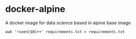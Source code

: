 # docker-alpine
A docker image for data science based in alpine base image 


```
awk '!seen[$0]++' requirements.txt > requirements.txt
```
